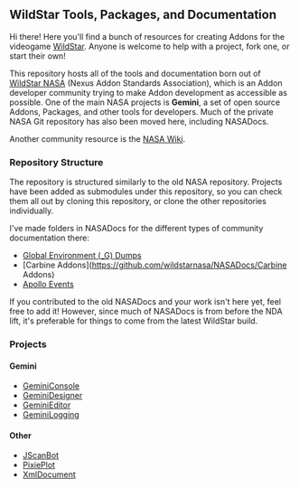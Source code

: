 ## WildStar Tools, Packages, and Documentation

Hi there! Here you'll find a bunch of resources for creating Addons for the videogame [WildStar](http://http://www.wildstar-online.com). Anyone is welcome to help with a project, fork one, or start their own!

This repository hosts all of the tools and documentation born out of [WildStar NASA](http://www.wildstarnasa.com) (Nexus Addon Standards Association), which is an Addon developer community trying to make Addon development as accessible as possible. One of the main NASA projects is **Gemini**, a set of open source Addons, Packages, and other tools for developers. Much of the private NASA Git repository has also been moved here, including NASADocs.

Another community resource is the [NASA Wiki](http://wiki.wildstarnasa.com).


### Repository Structure

The repository is structured similarly to the old NASA repository. Projects have been added as submodules under this repository, so you can check them all out by cloning this repository, or clone the other repositories individually.

I've made folders in NASADocs for the different types of community documentation there: 

- [Global Environment (_G) Dumps](https://github.com/wildstarnasa/NASADocs/_G%20Dumps)
- [Carbine Addons](https://github.com/wildstarnasa/NASADocs/Carbine Addons)
- [Apollo Events](https://github.com/wildstarnasa/NASADocs/Events)

If you contributed to the old NASADocs and your work isn't here yet, feel free to add it! However, since much of NASADocs is from before the NDA lift, it's preferable for things to come from the latest WildStar build.


### Projects

#### Gemini

- [GeminiConsole](https://github.com/wildstarnasa/GeminiConsole)
- [GeminiDesigner](https://github.com/wildstarnasa/GeminiDesigner)
- [GeminiEditor](https://github.com/wildstarnasa/GeminiEditor)
- [GeminiLogging](https://github.com/wildstarnasa/GeminiLogging)


#### Other

- [JScanBot](https://github.com/wildstarnasa/JScanBot)
- [PixiePlot](https://github.com/wildstarnasa/PixiePlot)
- [XmlDocument](https://github.com/wildstarnasa/XmlDocument)


